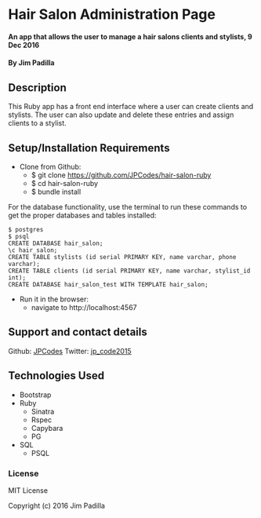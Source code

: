 # Hair Salon Administration Page

#### An app that allows the user to manage a hair salons clients and stylists, 9 Dec 2016

#### By Jim Padilla

## Description

This Ruby app has a front end interface where a user can create clients and stylists. The user can also update and delete these entries and assign clients to a stylist.

## Setup/Installation Requirements

* Clone from Github:
  * $ git clone https://github.com/JPCodes/hair-salon-ruby
  * $ cd hair-salon-ruby
  * $ bundle install

For the database functionality, use the terminal to run these commands to get the proper databases and tables installed:

```
$ postgres
$ psql
CREATE DATABASE hair_salon;
\c hair_salon;
CREATE TABLE stylists (id serial PRIMARY KEY, name varchar, phone varchar);
CREATE TABLE clients (id serial PRIMARY KEY, name varchar, stylist_id int);
CREATE DATABASE hair_salon_test WITH TEMPLATE hair_salon;
```

* Run it in the browser:
  * navigate to http://localhost:4567

## Support and contact details

Github: [JPCodes](https://github.com/JPCodes)
Twitter: [jp_code2015](https://twitter.com/jp_code2015)

## Technologies Used

* Bootstrap
* Ruby
  * Sinatra
  * Rspec
  * Capybara
  * PG
* SQL
  * PSQL

### License

MIT License

Copyright (c) 2016 Jim Padilla
